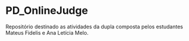 # PD_OnlineJudge
Repositório destinado as atividades da dupla composta pelos estudantes Mateus Fidelis e Ana Letícia Melo.
